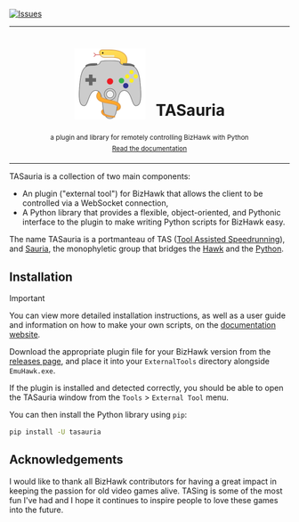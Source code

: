 
[![Issues](https://img.shields.io/github/issues/scarletcafe/TASauria.svg?colorB=3333ff)](https://github.com/scarletcafe/TASauria/issues)

***
<h1 align="center">
<sub valign="center">
    <img src=".github/assets/tasauria_logo.svg" height="128">
</sub>
&nbsp;
TASauria
</h1>
<p align="center">
<sup>
a plugin and library for remotely controlling BizHawk with Python
</sup>
<br>
<sup>
    <a href="https://scarletcafe.github.io/TASauria/">Read the documentation</a>
</sup>
</p>

***

TASauria is a collection of two main components:
- An plugin ("external tool") for BizHawk that allows the client to be controlled via a WebSocket connection,
- A Python library that provides a flexible, object-oriented, and Pythonic interface to the plugin to make writing Python scripts for BizHawk easy.

The name TASauria is a portmanteau of TAS ([Tool Assisted Speedrunning](https://tasvideos.org/WelcomeToTASVideos#WhatIsATas)), and [Sauria](https://en.wikipedia.org/wiki/Sauria), the monophyletic group that bridges the [Hawk](https://tasvideos.org/Bizhawk) and the [Python](https://www.python.org/).

## Installation

> [!IMPORTANT]
> You can view more detailed installation instructions, as well as a user guide and information on how to make your own scripts, on the [documentation website](https://scarletcafe.github.io/TASauria/).

Download the appropriate plugin file for your BizHawk version from the [releases page](https://github.com/scarletcafe/tasauria/releases), and place it into your `ExternalTools` directory alongside `EmuHawk.exe`.

If the plugin is installed and detected correctly, you should be able to open the TASauria window from the `Tools` > `External Tool` menu.

You can then install the Python library using `pip`:
```bash
pip install -U tasauria
```

## Acknowledgements

I would like to thank all BizHawk contributors for having a great impact in keeping the passion for old video games alive. TASing is some of the most fun I've had and I hope it continues to inspire people to love these games into the future.
